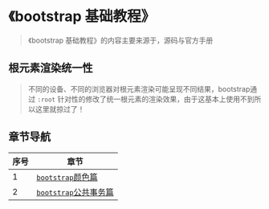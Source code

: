 # 《bootstrap 基础教程》

> 《bootstrap 基础教程》的内容主要来源于，源码与官方手册

## 根元素渲染统一性

> 不同的设备、不同的浏览器对根元素渲染可能呈现不同结果，bootstrap通过 `:root` 针对性的修改了统一根元素的渲染效果，由于这基本上使用不到所以这里就掠过了！

## 章节导航

| 序号 | 章节                                     |
| ---- | ---------------------------------------- |
| 1    | [`bootstrap`颜色篇](./颜色篇.md)         |
| 2    | [`bootstrap`公共事务篇](./公共事务篇.md)         |
